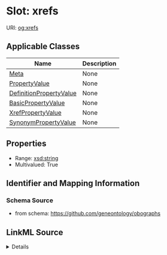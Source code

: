 # Slot: xrefs

URI: [og:xrefs](https://github.com/geneontology/obographs/xrefs)



<!-- no inheritance hierarchy -->




## Applicable Classes

| Name | Description |
| --- | --- |
[Meta](Meta.md) | None
[PropertyValue](PropertyValue.md) | None
[DefinitionPropertyValue](DefinitionPropertyValue.md) | None
[BasicPropertyValue](BasicPropertyValue.md) | None
[XrefPropertyValue](XrefPropertyValue.md) | None
[SynonymPropertyValue](SynonymPropertyValue.md) | None






## Properties

* Range: [xsd:string](http://www.w3.org/2001/XMLSchema#string)
* Multivalued: True







## Identifier and Mapping Information







### Schema Source


* from schema: https://github.com/geneontology/obographs




## LinkML Source

<details>
```yaml
name: xrefs
from_schema: https://github.com/geneontology/obographs
rank: 1000
multivalued: true
alias: xrefs
domain_of:
- Meta
- PropertyValue
range: string

```
</details>
